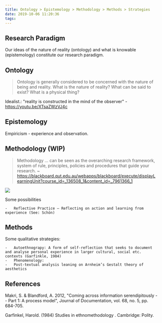 ```yaml
---
title: Ontology > Epistemology > Methodology > Methods > Strategies
date: 2019-10-06 11:20:36
tags:
---
```

## Research Paradigm

Our ideas of the nature of reality (ontology) and what is knowable (epistemology) constitute our research paradigm.

## Ontology

> Ontology is generally considered to be concerned with the nature of being and reality. What is the nature of reality? What can be said to exist? What is a physical thing?

Idealist.: "reality is constructed in the mind of the observer" - <https://youtu.be/XTsaZWzVJ4c>

## Epistemology

Empiricism - experience and observation.

## Methodology (WIP)

> Methodology ... can be seen as the overarching research framework, system of rule, principles, policies and procedures that guide your research. ~ https://blackboard.qut.edu.au/webapps/blackboard/execute/displayLearningUnit?course_id=_136508_1&content_id=_7961366_1

![](/devlog/images/research_paradigms.png)

Some possibilities

    -   Reflective Practice – Reflecting on action and learning from experience (See: Schön)

## Methods

Some qualitative strategies:

    -   Autoethnograpy: A form of self-reflection that seeks to document and analyse personal experience in larger cultural, social etc. contexts (Garfinkle, 1984)
    -   Phenomenology:
    -   Post-textual analysis leaning on Arnheim’s Gestalt theory of aesthetics

## References

Makri, S. & Blandford, A. 2012, "Coming across information serendipitously -- Part 1: A process model", Journal of Documentation, vol. 68, no. 5, pp. 684-705.

Garfinkel, Harold. (1984) Studies in ethnomethodology . Cambridge: Polity.



